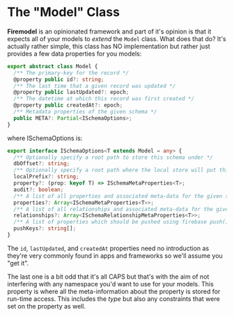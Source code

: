 # The "Model" Class

**Firemodel** is an opinionated framework and part of it's opinion is that it expects all of your models to _extend_ the `Model` class. What does that do? It's actually rather simple, this class has NO implementation but rather just provides a few data properties for you models:

```typescript
export abstract class Model {
  /** The primary-key for the record */
  @property public id?: string;
  /** The last time that a given record was updated */
  @property public lastUpdated?: epoch;
  /** The datetime at which this record was first created */
  @property public createdAt?: epoch;
  /** Metadata properties of the given schema */
  public META?: Partial<ISchemaOptions>;
}
```

where ISchemaOptions is:

```typescript
export interface ISchemaOptions<T extends Model = any> {
  /** Optionally specify a root path to store this schema under */
  dbOffset?: string;
  /** Optionally specify a root path where the local store will put this schema */
  localPrefix?: string;
  property?: (prop: keyof T) => ISchemaMetaProperties<T>;
  audit?: boolean;
  /** A list of all properties and associated meta-data for the given schema */
  properties?: Array<ISchemaMetaProperties<T>>;
  /** A list of all relationships and associated meta-data for the given schema */
  relationships?: Array<ISchemaRelationshipMetaProperties<T>>;
  /** A list of properties which should be pushed using firebase push() */
  pushKeys?: string[];
}
```

The `id`, `lastUpdated`, and `createdAt` properties need no introduction as they're very commonly found in apps and frameworks so we'll assume you "get it". 

The last one is a bit odd that it's all CAPS but that's with the aim of not interfering with any namespace you'd want to use for your models. This property is where all the meta-information about the property is stored for run-time access. This includes the _type_ but also any constraints that were set on the property as well.
